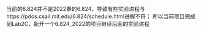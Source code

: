 当前的6.824并不是2022春的6.824，导致有些实验进程与https://pdos.csail.mit.edu/6.824/schedule.html进程不符；
所以当前项目完成到Lab2C，新开一个6.824_2022的项目继续后面的实验进程
